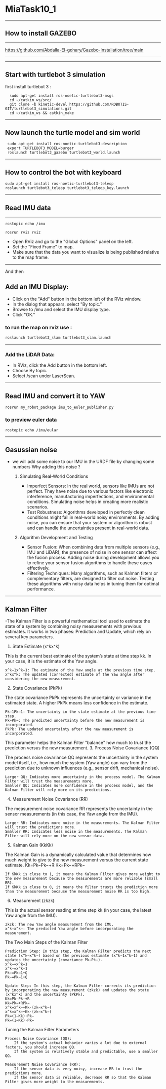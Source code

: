 # MiaTask10_1
***********************
## How to install GAZEBO 
***********************
https://github.com/Abdalla-El-gohary/Gazebo-Installation/tree/main

__________________________________________________________________________________________

***********************************
## Start with turtlebot 3 simulation 

first install turtlebot 3 :
```
  sudo apt-get install ros-noetic-turtlebot3-msgs
  cd ~/catkin_ws/src/
  git clone -b kinetic-devel https://github.com/ROBOTIS-GIT/turtlebot3_simulations.git
  cd ~/catkin_ws && catkin_make
```


*******************************************
## Now launch the turtle model and sim world 

```
 sudo apt-get install ros-noetic-turtlebot3-description
 export TURTLEBOT3_MODEL=burger
 roslaunch turtlebot3_gazebo turtlebot3_world.launch
```


*************************************
## How to control the bot with keyboard 

```
sudo apt-get install ros-noetic-turtlebot3-teleop
roslaunch turtlebot3_teleop turtlebot3_teleop_key.launch
```

***********************************
## Read IMU data 
***********************************
```
rostopic echo /imu
```
```
rosrun rviz rviz 
```
- Open RViz and go to the "Global Options" panel on the left.
- Set the "Fixed Frame" to map.
- Make sure that the data you want to visualize is being published relative to the map frame.
******
And then 
## Add an IMU Display:

-  Click on the "Add" button in the bottom left of the RViz window.
-  In the dialog that appears, select "By topic."
-  Browse to /imu and select the IMU display type.
-  Click "OK."

### to run the map on rviz use :
```
roslaunch turtlebot3_slam turtlebot3_slam.launch
```
**********
### Add the LiDAR Data: 

- In RViz, click the Add button in the bottom left.
- Choose By topic.
- Select /scan under LaserScan.


**********
## Read IMU and convert it to YAW 

```
rosrun my_robot_package imu_to_euler_publisher.py 
```
### to preview euler data 
```
rostopic echo /imu/eular
```

*********
## Gasussian noise 

- we will add some noise to our IMU in the URDF file by changing some numbers 
  Why adding this noise ?
    1. Simulating Real-World Conditions

       - Imperfect Sensors: In the real world, sensors like IMUs are not perfect. They have noise due to various factors like electronic interference, manufacturing imperfections, and environmental            conditions. Simulating noise helps in creating more realistic scenarios.
       - Test Robustness: Algorithms developed in perfectly clean conditions might fail in real-world noisy environments. By adding noise, you can ensure that your system or algorithm is robust and            can handle the uncertainties present in real-world data.
         
    2. Algorithm Development and Testing

        - Sensor Fusion: When combining data from multiple sensors (e.g., IMU and LiDAR), the presence of noise in one sensor can affect the fusion process. Adding noise during development allows you           to refine your sensor fusion algorithms to handle these cases effectively.
        - Filtering Techniques: Many algorithms, such as Kalman filters or complementary filters, are designed to filter out noise. Testing these algorithms with noisy data helps in tuning them for             optimal performance.
***********
## Kalman Filter 

-The Kalman Filter is a powerful mathematical tool used to estimate the state of a system by combining noisy measurements with previous estimates. It works in two phases: Prediction and Update, which rely on several key parameters.

1. State Estimate (x^kx^k​)

This is the current best estimate of the system’s state at time step kk. In your case, it is the estimate of the Yaw angle.

    x^k−1x^k−1​: The estimate of the Yaw angle at the previous time step.
    x^kx^k​: The updated (corrected) estimate of the Yaw angle after considering the new measurement.

2. State Covariance (PkPk​)

The state covariance PkPk​ represents the uncertainty or variance in the estimated state. A higher PkPk​ means less confidence in the estimate.

    Pk−1Pk−1​: The uncertainty in the state estimate at the previous time step.
    Pk−Pk−​: The predicted uncertainty before the new measurement is incorporated.
    PkPk​: The updated uncertainty after the new measurement is incorporated.

This parameter helps the Kalman Filter "balance" how much to trust the prediction versus the new measurement.
3. Process Noise Covariance (QQ)

The process noise covariance QQ represents the uncertainty in the system model itself, i.e., how much the system (Yaw angle) can vary from the prediction due to unknown influences (e.g., sensor drift, mechanical noise).

    Larger QQ: Indicates more uncertainty in the process model. The Kalman Filter will trust the measurements more.
    Smaller QQ: Indicates more confidence in the process model, and the Kalman Filter will rely more on its predictions.

4. Measurement Noise Covariance (RR)

The measurement noise covariance RR represents the uncertainty in the sensor measurements (in this case, the Yaw angle from the IMU).

    Larger RR: Indicates more noise in the measurements. The Kalman Filter will trust the predictions more.
    Smaller RR: Indicates less noise in the measurements. The Kalman Filter will rely more on the new sensor data.

5. Kalman Gain (KkKk​)

The Kalman Gain is a dynamically calculated value that determines how much weight to give to the new measurement versus the current state estimate.
Kk=Pk−Pk−+R
Kk​=Pk−​+RPk−​​

    If KkKk​ is close to 1, it means the Kalman Filter gives more weight to the new measurement because the measurements are more reliable (small RR).
    If KkKk​ is close to 0, it means the filter trusts the prediction more than the measurement because the measurement noise RR is too high.

6. Measurement (zkzk​)

This is the actual sensor reading at time step kk (in your case, the latest Yaw angle from the IMU).

    zkzk​: The new Yaw angle measurement from the IMU.
    x^k−x^k−​: The predicted Yaw angle before incorporating the measurement.

The Two Main Steps of the Kalman Filter

    Prediction Step: In this step, the Kalman Filter predicts the next state (x^k−x^k−​) based on the previous estimate (x^k−1x^k−1​) and updates the uncertainty (covariance Pk−Pk−​).
    x^k−=x^k−1
    x^k−​=x^k−1​
    Pk−=Pk−1+Q
    Pk−​=Pk−1​+Q

    Update Step: In this step, the Kalman Filter corrects its prediction by incorporating the new measurement (zkzk​) and updates the state (x^kx^k​) and the uncertainty (PkPk​).
    Kk=Pk−Pk−+R
    Kk​=Pk−​+RPk−​​
    x^k=x^k−+Kk⋅(zk−x^k−)
    x^k​=x^k−​+Kk​⋅(zk​−x^k−​)
    Pk=(1−Kk)⋅Pk−
    Pk​=(1−Kk​)⋅Pk−​

Tuning the Kalman Filter Parameters

    Process Noise Covariance (QQ):
        If the system's actual behavior varies a lot due to external factors, you should increase QQ.
        If the system is relatively stable and predictable, use a smaller QQ.

    Measurement Noise Covariance (RR):
        If the sensor data is very noisy, increase RR to trust the predictions more.
        If the sensor data is reliable, decrease RR so that the Kalman Filter gives more weight to the measurements.

